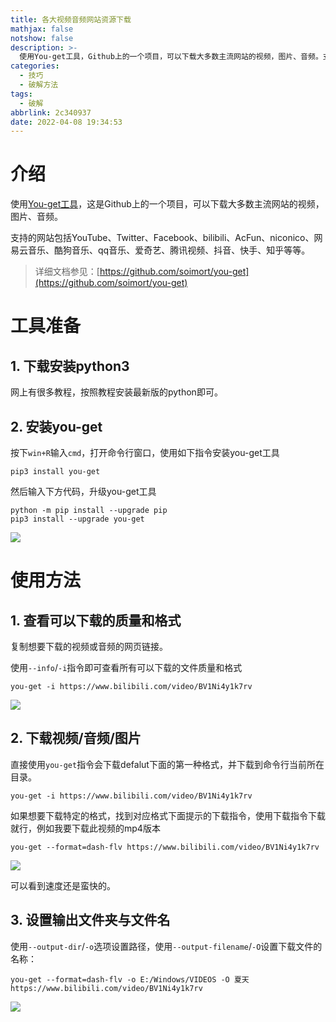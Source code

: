 ```yaml
---
title: 各大视频音频网站资源下载
mathjax: false
notshow: false
description: >-
  使用You-get工具，Github上的一个项目，可以下载大多数主流网站的视频，图片、音频。支持的网站包括YouTube、Twitter、Facebook、bilibili、AcFun、niconico、网易云音乐、酷狗音乐、qq音乐、爱奇艺、腾讯视频、抖音、快手、知乎等等。
categories:
  - 技巧
  - 破解方法
tags:
  - 破解
abbrlink: 2c340937
date: 2022-04-08 19:34:53
---
```


# 介绍

使用[You-get工具](https://github.com/soimort/you-get)，这是Github上的一个项目，可以下载大多数主流网站的视频，图片、音频。

支持的网站包括YouTube、Twitter、Facebook、bilibili、AcFun、niconico、网易云音乐、酷狗音乐、qq音乐、爱奇艺、腾讯视频、抖音、快手、知乎等等。

>详细文档参见：[https://github.com/soimort/you-get](https://github.com/soimort/you-get)


# 工具准备

## 1. 下载安装python3

网上有很多教程，按照教程安装最新版的python即可。

## 2. 安装you-get

按下`win+R`输入`cmd`，打开命令行窗口，使用如下指令安装you-get工具

```shell
pip3 install you-get
```

然后输入下方代码，升级you-get工具

```shell
python -m pip install --upgrade pip
pip3 install --upgrade you-get
```

![](https://img.mahaofei.com/img/20220407190404.png)

# 使用方法

## 1. 查看可以下载的质量和格式

复制想要下载的视频或音频的网页链接。

使用`--info`/`-i`指令即可查看所有可以下载的文件质量和格式

```shell
you-get -i https://www.bilibili.com/video/BV1Ni4y1k7rv
```

![](https://img.mahaofei.com/img/20220407191446.png)

## 2. 下载视频/音频/图片

直接使用`you-get`指令会下载defalut下面的第一种格式，并下载到命令行当前所在目录。

```shell
you-get -i https://www.bilibili.com/video/BV1Ni4y1k7rv
```

如果想要下载特定的格式，找到对应格式下面提示的下载指令，使用下载指令下载就行，例如我要下载此视频的mp4版本

```shell
you-get --format=dash-flv https://www.bilibili.com/video/BV1Ni4y1k7rv
```

![](https://img.mahaofei.com/img/20220407193145.png)

可以看到速度还是蛮快的。

## 3. 设置输出文件夹与文件名
使用`--output-dir`/`-o`选项设置路径，使用`--output-filename`/`-O`设置下载文件的名称：

```
you-get --format=dash-flv -o E:/Windows/VIDEOS -O 夏天 https://www.bilibili.com/video/BV1Ni4y1k7rv
```

![](https://img.mahaofei.com/img/20220407193428.png)
